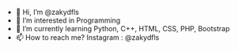 - 👋 Hi, I’m @zakydfls
- 👀 I’m interested in Programming
- 🌱 I’m currently learning Python, C++, HTML, CSS, PHP, Bootstrap
- 📫 How to reach me? Instagram : @zakydfls

<!---
zakydfls/zakydfls is a ✨ special ✨ repository because its `README.md` (this file) appears on your GitHub profile.
You can click the Preview link to take a look at your changes.
--->
